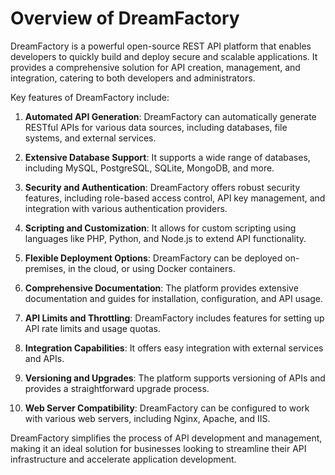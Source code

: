 

  # Overview of DreamFactory

DreamFactory is a powerful open-source REST API platform that enables developers to quickly build and deploy secure and scalable applications. It provides a comprehensive solution for API creation, management, and integration, catering to both developers and administrators.

Key features of DreamFactory include:

1. **Automated API Generation**: DreamFactory can automatically generate RESTful APIs for various data sources, including databases, file systems, and external services.

2. **Extensive Database Support**: It supports a wide range of databases, including MySQL, PostgreSQL, SQLite, MongoDB, and more.

3. **Security and Authentication**: DreamFactory offers robust security features, including role-based access control, API key management, and integration with various authentication providers.

4. **Scripting and Customization**: It allows for custom scripting using languages like PHP, Python, and Node.js to extend API functionality.

5. **Flexible Deployment Options**: DreamFactory can be deployed on-premises, in the cloud, or using Docker containers.

6. **Comprehensive Documentation**: The platform provides extensive documentation and guides for installation, configuration, and API usage.

7. **API Limits and Throttling**: DreamFactory includes features for setting up API rate limits and usage quotas.

8. **Integration Capabilities**: It offers easy integration with external services and APIs.

9. **Versioning and Upgrades**: The platform supports versioning of APIs and provides a straightforward upgrade process.

10. **Web Server Compatibility**: DreamFactory can be configured to work with various web servers, including Nginx, Apache, and IIS.

DreamFactory simplifies the process of API development and management, making it an ideal solution for businesses looking to streamline their API infrastructure and accelerate application development.

  
